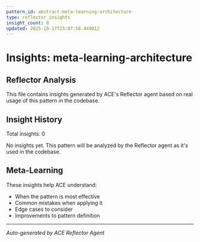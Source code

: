 ```yaml
---
pattern_id: abstract-meta-learning-architecture
type: reflector_insights
insight_count: 0
updated: 2025-10-17T23:07:58.449012
---
```

# Insights: meta-learning-architecture

## Reflector Analysis

This file contains insights generated by ACE's Reflector agent based on real usage of this pattern in the codebase.

## Insight History

Total insights: 0

No insights yet. This pattern will be analyzed by the Reflector agent as it's used in the codebase.

## Meta-Learning

These insights help ACE understand:
- When the pattern is most effective
- Common mistakes when applying it
- Edge cases to consider
- Improvements to pattern definition

---

*Auto-generated by ACE Reflector Agent*
